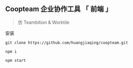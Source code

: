 ## Coopteam 企业协作工具 「 前端 」

> 仿 Teambition & Worktile

安装

```
git clone https://github.com/huangjiaqing/coopteam.git

npm i

npm start
```